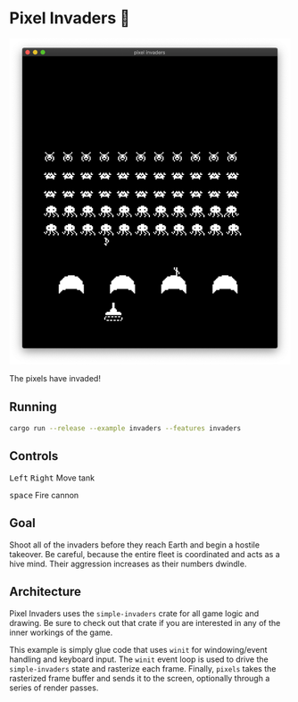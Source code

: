 # Pixel Invaders 👾

![Pixel Invaders](../../img/invaders.png)

The pixels have invaded!

## Running

```bash
cargo run --release --example invaders --features invaders
```

## Controls

<kbd>Left</kbd> <kbd>Right</kbd> Move tank

<kbd>space</kbd> Fire cannon

## Goal

Shoot all of the invaders before they reach Earth and begin a hostile takeover. Be careful, because the entire fleet is coordinated and acts as a hive mind. Their aggression increases as their numbers dwindle.

## Architecture

Pixel Invaders uses the `simple-invaders` crate for all game logic and drawing. Be sure to check out that crate if you are interested in any of the inner workings of the game.

This example is simply glue code that uses `winit` for windowing/event handling and keyboard input. The `winit` event loop is used to drive the `simple-invaders` state and rasterize each frame. Finally, `pixels` takes the rasterized frame buffer and sends it to the screen, optionally through a series of render passes.
